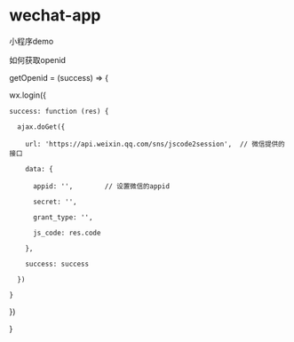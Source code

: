 # wechat-app
小程序demo

如何获取openid

getOpenid = (success) => {

  wx.login({
  
    success: function (res) {
    
      ajax.doGet({
      
        url: 'https://api.weixin.qq.com/sns/jscode2session',  // 微信提供的接口
        
        data: {
        
          appid: '',        // 设置微信的appid
          
          secret: '',
          
          grant_type: '',
          
          js_code: res.code
          
        },
        
        success: success
        
      })
      
    }
    
  })
  
}
